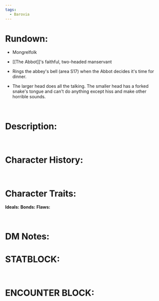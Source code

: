 ```yaml
---
tags:
  - Barovia
---
```

# **Rundown:**

-   Mongrelfolk

-   [[The Abbot]]'s faithful, two-headed manservant

-   Rings the abbey's bell (area S17) when the Abbot decides it's time for dinner.

-   The larger head does all the talking. The smaller head has a forked snake's tongue and can't do anything except hiss and make other horrible sounds.

 

# **Description:**

 

# **Character History:**

 
 

# **Character Traits:** 

**Ideals:**
**Bonds:**
**Flaws:**

 
 

# **DM Notes:**


# **STATBLOCK:**

 

# **ENCOUNTER BLOCK:**

 